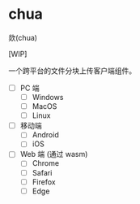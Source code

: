 # chua

欻(chua)

[WIP]

一个跨平台的文件分块上传客户端组件。

* [ ] PC 端
    * [ ] Windows
    * [ ] MacOS
    * [ ] Linux
* [ ] 移动端
    * [ ] Android
    * [ ] iOS
* [ ] Web 端 (通过 wasm)
    * [ ] Chrome
    * [ ] Safari
    * [ ] Firefox
    * [ ] Edge
